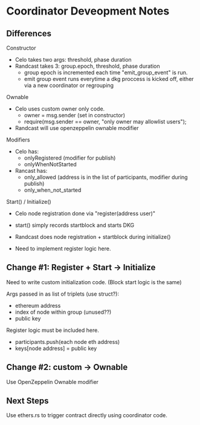 # Coordinator Deveopment Notes

## Differences

Constructor

- Celo takes two args: threshold, phase duration
- Randcast takes 3: group.epoch, threshold, phase duration
  - group epoch is incremented each time "emit_group_event" is run.
  - emit group event runs everytime a dkg proccess is kicked off, either via a new coordinator or regrouping

Ownable

- Celo uses custom owner only code.
  - owner = msg.sender (set in constructor)
  - require(msg.sender == owner, "only owner may allowlist users");
- Randcast will use openzeppelin ownable modifier

Modifiers

- Celo has:
  - onlyRegistered (modifier for publish)
  - onlyWhenNotStarted
- Rancast has:
  - only_allowed (address is in the list of participants, modifier during publish)
  - only_when_not_started

Start() / Initialize()

- Celo node registration done via "register(address user)"
- start() simply records startblock and starts DKG

- Randcast does node registration + startblock during initialize()
- Need to implement register logic here.

## Change #1: Register + Start -> Initialize

Need to write custom initialization code. (Block start logic is the same)

Args passed in as list of triplets (use struct?):

- ethereum address
- index of node within group (unused??)
- public key

Register logic must be included here.

- participants.push(each node eth address)
- keys[node address] = public key

## Change #2: custom -> Ownable

Use OpenZeppelin Ownable modifier

## Next Steps

Use ethers.rs to trigger contract directly using coordinator code.
